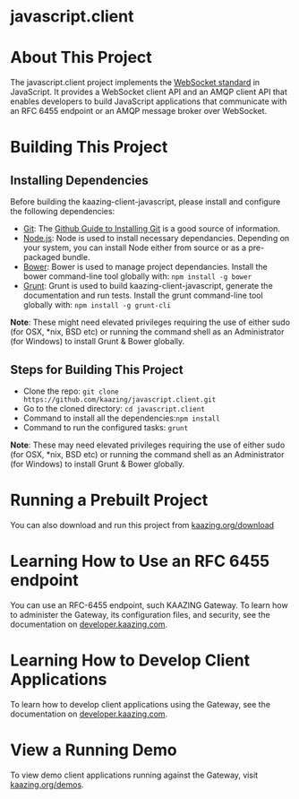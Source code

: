# javascript.client

# About This Project

The javascript.client project implements the [WebSocket standard](https://tools.ietf.org/html/rfc6455) in JavaScript. It provides a WebSocket client API and an AMQP client API that enables developers to build JavaScript applications that communicate with an RFC 6455 endpoint or an AMQP message broker over WebSocket.

# Building This Project

## Installing Dependencies
Before building the kaazing-client-javascript, please install and configure the following dependencies:

* [Git](http://git-scm.com/): The [Github Guide to Installing Git](https://help.github.com/articles/set-up-git) is a good source of information.
* [Node.js](http://nodejs.org/): Node is used to install necessary dependancies. Depending on your system, you can install Node either from source or as a pre-packaged bundle.
* [Bower](http://bower.io/): Bower is used to manage project dependancies. Install the bower command-line tool globally with:  ```npm install -g bower```
* [Grunt](http://gruntjs.com/): Grunt is used to build kaazing-client-javascript, generate the documentation and run tests. Install the grunt command-line tool globally with: ```npm install -g grunt-cli```

**Note**: These might need elevated privileges requiring the use of either sudo (for OSX, *nix, BSD etc) or running the command shell as an Administrator (for Windows) to install Grunt & Bower globally.

## Steps for Building This Project

* Clone the repo: ```git clone https://github.com/kaazing/javascript.client.git```
* Go to the cloned directory: ```cd javascript.client```
* Command to install all the dependencies:```npm install```
* Command to run the configured tasks: ```grunt```

**Note**: These may need elevated privileges requiring the use of either sudo (for OSX, *nix, BSD etc) or running the command shell as an Administrator (for Windows) to install Grunt & Bower globally.

# Running a Prebuilt Project

You can also download and run this project from [kaazing.org/download](http://kaazing.org/download/)

# Learning How to Use an RFC 6455 endpoint

You can use an RFC-6455 endpoint, such KAAZING Gateway. To learn how to administer the Gateway, its configuration files, and security, see the documentation on [developer.kaazing.com](http://developer.kaazing.com/documentation/5.0/index.html).

# Learning How to Develop Client Applications

To learn how to develop client applications using the Gateway, see the documentation on [developer.kaazing.com](http://developer.kaazing.com/documentation/5.0/index.html).

# View a Running Demo

To view demo client applications running against the Gateway, visit [kaazing.org/demos](http://kaazing.org/demos/).
